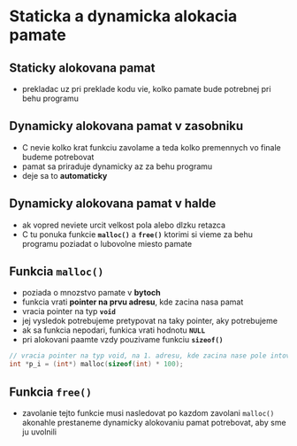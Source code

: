 # Staticka a dynamicka alokacia pamate

## Staticky alokovana pamat

- prekladac uz pri preklade kodu vie, kolko pamate bude potrebnej pri behu programu

## Dynamicky alokovana pamat v zasobniku

- C nevie kolko krat funkciu zavolame a teda kolko premennych vo finale budeme potrebovat
- pamat sa priraduje dynamicky az za behu programu
- deje sa to **automaticky**

## Dynamicky alokovana pamat v halde

- ak vopred neviete urcit velkost pola alebo dlzku retazca
- C tu ponuka funkcie **`malloc()`** a **`free()`** ktorimi si vieme za behu programu poziadat o lubovolne miesto pamate

## Funkcia `malloc()`

- poziada o mnozstvo pamate v **bytoch**
- funkcia vrati **pointer na prvu adresu**, kde zacina nasa pamat
- vracia pointer na typ **`void`**
- jej vysledok potrebujeme pretypovat na taky pointer, aky potrebujeme
- ak sa funkcia nepodari, funkica vrati hodnotu **`NULL`**
- pri alokovani paamte vzdy pouzivame funkciu **`sizeof()`**

```C
// vracia pointer na typ void, na 1. adresu, kde zacina nase pole intov velkosti 100
int *p_i = (int*) malloc(sizeof(int) * 100);
```

## Funkcia `free()`

- zavolanie tejto funkcie musi nasledovat po kazdom zavolani `malloc()` akonahle prestaneme dynamicky alokovaniu pamat potrebovat, aby sme ju uvolnili